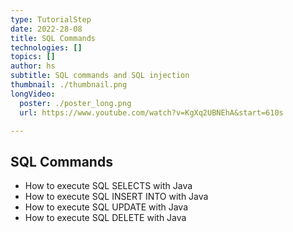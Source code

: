 ```yaml
---
type: TutorialStep
date: 2022-28-08
title: SQL Commands
technologies: []
topics: []
author: hs
subtitle: SQL commands and SQL injection
thumbnail: ./thumbnail.png
longVideo:
  poster: ./poster_long.png
  url: https://www.youtube.com/watch?v=KgXq2UBNEhA&start=610s

---
```


## SQL Commands

* How to execute SQL SELECTS with Java
* How to execute SQL INSERT INTO with Java
* How to execute SQL UPDATE with Java
* How to execute SQL DELETE with Java